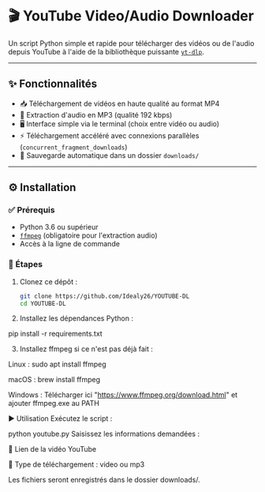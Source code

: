 # 🎬 YouTube Video/Audio Downloader

Un script Python simple et rapide pour télécharger des vidéos ou de l'audio depuis YouTube à l'aide de la bibliothèque puissante [`yt-dlp`](https://github.com/yt-dlp/yt-dlp).

---

## ✨ Fonctionnalités

- 📥 Téléchargement de vidéos en haute qualité au format MP4
- 🎵 Extraction d'audio en MP3 (qualité 192 kbps)
- 🖥️ Interface simple via le terminal (choix entre vidéo ou audio)
- ⚡ Téléchargement accéléré avec connexions parallèles (`concurrent_fragment_downloads`)
- 📁 Sauvegarde automatique dans un dossier `downloads/`

---

## ⚙️ Installation

### ✅ Prérequis

- Python 3.6 ou supérieur
- [`ffmpeg`](https://ffmpeg.org/) (obligatoire pour l'extraction audio)
- Accès à la ligne de commande

### 🧪 Étapes

1. Clonez ce dépôt :
   ```bash
   git clone https://github.com/Idealy26/YOUTUBE-DL
   cd YOUTUBE-DL

2. Installez les dépendances Python :

pip install -r requirements.txt

3. Installez ffmpeg si ce n'est pas déjà fait :

Linux : sudo apt install ffmpeg

macOS : brew install ffmpeg

Windows : Télécharger ici "https://www.ffmpeg.org/download.html" et ajouter ffmpeg.exe au PATH

▶️ Utilisation
Exécutez le script :

python youtube.py
Saisissez les informations demandées :

🔗 Lien de la vidéo YouTube

📌 Type de téléchargement : video ou mp3

Les fichiers seront enregistrés dans le dossier downloads/.